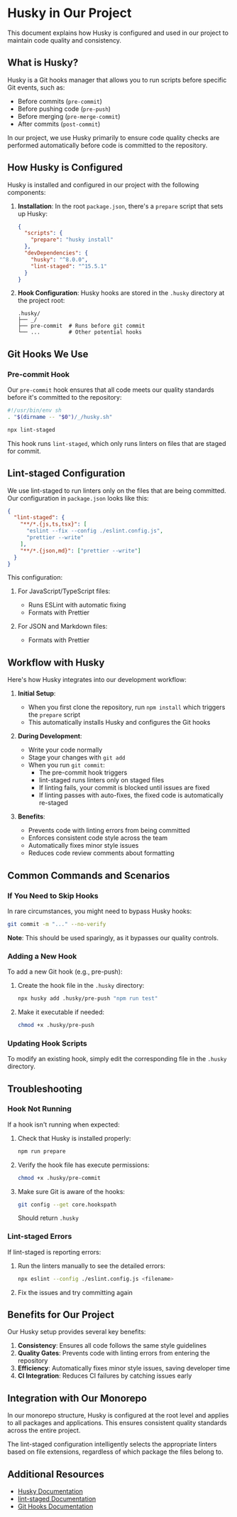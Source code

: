 # Husky in Our Project

This document explains how Husky is configured and used in our project to maintain code quality and consistency.

## What is Husky?

Husky is a Git hooks manager that allows you to run scripts before specific Git events, such as:

- Before commits (`pre-commit`)
- Before pushing code (`pre-push`)
- Before merging (`pre-merge-commit`)
- After commits (`post-commit`)

In our project, we use Husky primarily to ensure code quality checks are performed automatically before code is committed to the repository.

## How Husky is Configured

Husky is installed and configured in our project with the following components:

1. **Installation**: In the root `package.json`, there's a `prepare` script that sets up Husky:

   ```json
   {
     "scripts": {
       "prepare": "husky install"
     },
     "devDependencies": {
       "husky": "^8.0.0",
       "lint-staged": "^15.5.1"
     }
   }
   ```

2. **Hook Configuration**: Husky hooks are stored in the `.husky` directory at the project root:

   ```
   .husky/
   ├── _/
   ├── pre-commit  # Runs before git commit
   └── ...         # Other potential hooks
   ```

## Git Hooks We Use

### Pre-commit Hook

Our `pre-commit` hook ensures that all code meets our quality standards before it's committed to the repository:

```sh
#!/usr/bin/env sh
. "$(dirname -- "$0")/_/husky.sh"

npx lint-staged
```

This hook runs `lint-staged`, which only runs linters on files that are staged for commit.

## Lint-staged Configuration

We use lint-staged to run linters only on the files that are being committed. Our configuration in `package.json` looks like this:

```json
{
  "lint-staged": {
    "**/*.{js,ts,tsx}": [
      "eslint --fix --config ./eslint.config.js",
      "prettier --write"
    ],
    "**/*.{json,md}": ["prettier --write"]
  }
}
```

This configuration:

1. For JavaScript/TypeScript files:

   - Runs ESLint with automatic fixing
   - Formats with Prettier

2. For JSON and Markdown files:
   - Formats with Prettier

## Workflow with Husky

Here's how Husky integrates into our development workflow:

1. **Initial Setup**:

   - When you first clone the repository, run `npm install` which triggers the `prepare` script
   - This automatically installs Husky and configures the Git hooks

2. **During Development**:

   - Write your code normally
   - Stage your changes with `git add`
   - When you run `git commit`:
     - The pre-commit hook triggers
     - lint-staged runs linters only on staged files
     - If linting fails, your commit is blocked until issues are fixed
     - If linting passes with auto-fixes, the fixed code is automatically re-staged

3. **Benefits**:
   - Prevents code with linting errors from being committed
   - Enforces consistent code style across the team
   - Automatically fixes minor style issues
   - Reduces code review comments about formatting

## Common Commands and Scenarios

### If You Need to Skip Hooks

In rare circumstances, you might need to bypass Husky hooks:

```bash
git commit -m "..." --no-verify
```

**Note**: This should be used sparingly, as it bypasses our quality controls.

### Adding a New Hook

To add a new Git hook (e.g., pre-push):

1. Create the hook file in the `.husky` directory:

   ```bash
   npx husky add .husky/pre-push "npm run test"
   ```

2. Make it executable if needed:

   ```bash
   chmod +x .husky/pre-push
   ```

### Updating Hook Scripts

To modify an existing hook, simply edit the corresponding file in the `.husky` directory.

## Troubleshooting

### Hook Not Running

If a hook isn't running when expected:

1. Check that Husky is installed properly:

   ```bash
   npm run prepare
   ```

2. Verify the hook file has execute permissions:

   ```bash
   chmod +x .husky/pre-commit
   ```

3. Make sure Git is aware of the hooks:
   ```bash
   git config --get core.hookspath
   ```
   Should return `.husky`

### Lint-staged Errors

If lint-staged is reporting errors:

1. Run the linters manually to see the detailed errors:

   ```bash
   npx eslint --config ./eslint.config.js <filename>
   ```

2. Fix the issues and try committing again

## Benefits for Our Project

Our Husky setup provides several key benefits:

1. **Consistency**: Ensures all code follows the same style guidelines
2. **Quality Gates**: Prevents code with linting errors from entering the repository
3. **Efficiency**: Automatically fixes minor style issues, saving developer time
4. **CI Integration**: Reduces CI failures by catching issues early

## Integration with Our Monorepo

In our monorepo structure, Husky is configured at the root level and applies to all packages and applications. This ensures consistent quality standards across the entire project.

The lint-staged configuration intelligently selects the appropriate linters based on file extensions, regardless of which package the files belong to.

## Additional Resources

- [Husky Documentation](https://typicode.github.io/husky/#/)
- [lint-staged Documentation](https://github.com/okonet/lint-staged)
- [Git Hooks Documentation](https://git-scm.com/docs/githooks)
